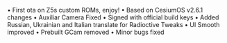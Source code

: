 • First ota on Z5s custom ROMs, enjoy!
• Based on CesiumOS v2.6.1 changes
• Auxiliar Camera Fixed
• Signed with official build keys
• Added Russian, Ukrainian and Italian translate for Radioctive Tweaks
• UI Smooth improved
• Prebuilt GCam removed
• Minor bugs fixed
